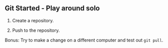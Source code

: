 ## Git Started - Play around solo

1. Create a repository. 

2. Push to the repository. 

Bonus: Try to make a change on a different computer and test out `git pull`. 
